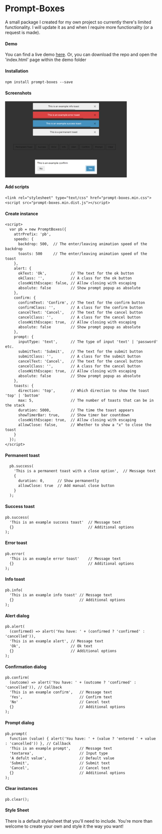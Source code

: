 # Prompt-Boxes
A small package I created for my own project so currently there's limited functionality. I will update it as and when I require more functionality (or a request is made).

#### Demo
You can find a live demo [here](https://iamrobert.co.uk/projects/prompt-boxes). Or, you can download the repo and open the 'index.html' page within the demo folder

#### Installation
``npm install prompt-boxes --save``

#### Screenshots
<img src="https://github.com/robholden/Prompt-Boxes/raw/master/demo/example.PNG" width="400">

#### Add scripts
~~~
<link rel="stylesheet" type="text/css" href="prompt-boxes.min.css">
<script src="prompt-boxes.min.dist.js"></script>
~~~

#### Create instance
~~~
<script>
  var pb = new PromptBoxes({
    attrPrefix: 'pb',
    speeds: {
      backdrop: 500,  // The enter/leaving animation speed of the backdrop
      toasts: 500     // The enter/leaving animation speed of the toast
    },
    alert: {
      okText: 'Ok',           // The text for the ok button
      okClass: '',            // A class for the ok button
      closeWithEscape: false, // Allow closing with escaping
      absolute: false         // Show prompt popup as absolute
    },
    confirm: {
      confirmText: 'Confirm', // The text for the confirm button
      confirmClass: '',       // A class for the confirm button
      cancelText: 'Cancel',   // The text for the cancel button
      cancelClass: '',        // A class for the cancel button
      closeWithEscape: true,  // Allow closing with escaping
      absolute: false         // Show prompt popup as absolute
    },
    prompt: {
      inputType: 'text',      // The type of input 'text' | 'password' etc.
      submitText: 'Submit',   // The text for the submit button
      submitClass: '',        // A class for the submit button
      cancelText: 'Cancel',   // The text for the cancel button
      cancelClass: '',        // A class for the cancel button
      closeWithEscape: true,  // Allow closing with escaping
      absolute: false         // Show prompt popup as absolute
    },
    toasts: {
      direction: 'top',       // Which direction to show the toast  'top' | 'bottom'
      max: 5,                 // The number of toasts that can be in the stack
      duration: 5000,         // The time the toast appears
      showTimerBar: true,     // Show timer bar countdown
      closeWithEscape: true,  // Allow closing with escaping
      allowClose: false,      // Whether to show a "x" to close the toast
    }
  });
</script>
~~~

#### Permanent toast
~~~
  pb.success(
    'This is a permanent toast with a close option',  // Message text
    {
      duration: 0,      // Show permanently
      allowClose: true  // Add manual close button
    }
  );
~~~

#### Success toast
~~~
pb.success(
  'This is an example success toast'  // Message text
  {}                                  // Additional options
);
~~~

#### Error toast
~~~
pb.error(
  'This is an example error toast'    // Message text
  {}                                  // Additional options
);
~~~

#### Info toast
~~~
pb.info(
  'This is an example info toast' // Message text
  {}                              // Additional options
);
~~~

#### Alert dialog
~~~
pb.alert(
  (confirmed) => alert('You have: ' + (confirmed ? 'confirmed' : 'cancelled')),
  'This is an example alert', // Message text
  'Ok',                       // Ok text
  {}                          // Additional options
);
~~~

#### Confirmation dialog
~~~
pb.confirm(
  (outcome) => alert('You have: ' + (outcome ? 'confirmed' : 'cancelled')), // Callback
  'This is an example confirm',   // Message text
  'Yes',                          // Confirm text
  'No'                            // Cancel text
  {}                              // Additional options
);
~~~

#### Prompt dialog
~~~
pb.prompt(
  function (value) { alert('You have: ' + (value ? 'entered ' + value : 'cancelled')) }, // Callback
  'This is an example prompt',    // Message text
  'textarea',                     // Input type
  'A defult value',               // Default value
  'Submit',                       // Submit text
  'Cancel',                       // Cancel text
  {}                              // Additional options
);
~~~

#### Clear instances
~~~
pb.clear();
~~~

#### Style Sheet
There is a default stylesheet that you'll need to include. You're more than welcome to create your own and style it the way you want!

